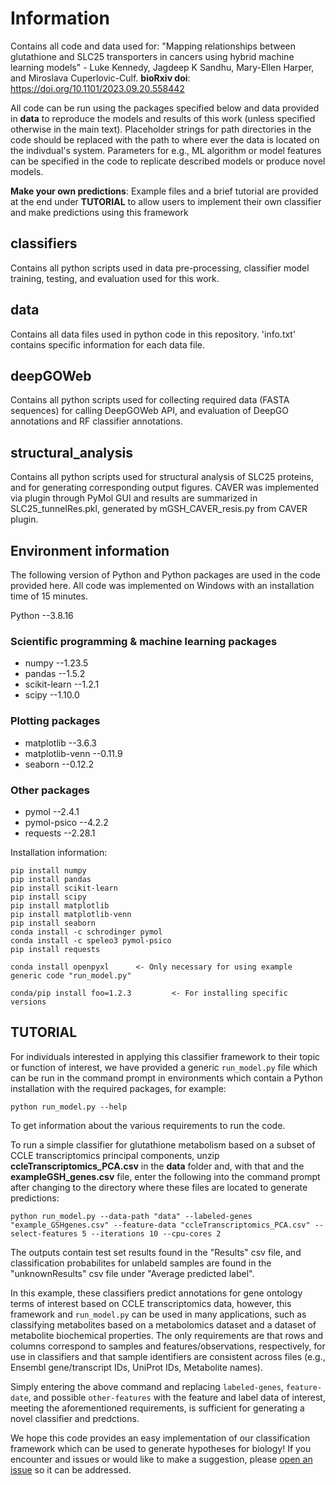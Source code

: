 # Information
Contains all code and data used for:
"Mapping relationships between glutathione and SLC25 transporters in cancers using hybrid machine learning models" - Luke Kennedy, Jagdeep K Sandhu, Mary-Ellen Harper, and Miroslava Cuperlovic-Culf. **bioRxiv doi**: https://doi.org/10.1101/2023.09.20.558442

All code can be run using the packages specified below and data provided in **data** to reproduce the models and results of this work (unless specified otherwise in the main text). Placeholder strings for path directories in the code should be replaced with the path to where ever the data is located on the indivdual's system. Parameters for e.g., ML algorithm or model features can be specified in the code to replicate described models or produce novel models.

**Make your own predictions**: Example files and a brief tutorial are provided at the end under **TUTORIAL** to allow users to implement their own classifier and make predictions using this framework

## classifiers
Contains all python scripts used in data pre-processing, classifier model training, testing, and evaluation used for this work.

## data
Contains all data files used in python code in this repository. 'info.txt' contains specific information for each data file.

## deepGOWeb
Contains all python scripts used for collecting required data (FASTA sequences) for calling DeepGOWeb API, and evaluation of DeepGO annotations and RF classifier annotations.

## structural_analysis
Contains all python scripts used for structural analysis of SLC25 proteins, and for generating corresponding output figures. CAVER was implemented via plugin through PyMol GUI and results are summarized in SLC25_tunnelRes.pkl, generated by mGSH_CAVER_resis.py from CAVER plugin.


## Environment information
The following version of Python and Python packages are used in the code provided here. All code was implemented on Windows with an installation time of 15 minutes. 

Python   --3.8.16

### Scientific programming & machine learning packages
- numpy   --1.23.5
- pandas   --1.5.2
- scikit-learn   --1.2.1
- scipy   --1.10.0

### Plotting packages
- matplotlib   --3.6.3
- matplotlib-venn   --0.11.9
- seaborn   --0.12.2

### Other packages
- pymol   --2.4.1
- pymol-psico   --4.2.2
- requests   --2.28.1

Installation information:
```
pip install numpy
pip install pandas 
pip install scikit-learn   
pip install scipy  
pip install matplotlib  
pip install matplotlib-venn  
pip install seaborn  
conda install -c schrodinger pymol  
conda install -c speleo3 pymol-psico  
pip install requests  

conda install openpyxl 		<- Only necessary for using example generic code "run_model.py"

conda/pip install foo=1.2.3 		<- For installing specific versions
```

## TUTORIAL
For individuals interested in applying this classifier framework to their topic or function of interest, we have provided a generic ```run_model.py``` file which can be run in the command prompt in environments which contain a Python installation with the required packages, for example:
```
python run_model.py --help
```
To get information about the various requirements to run the code.

To run a simple classifier for glutathione metabolism based on a subset of CCLE transcriptomics principal components, unzip **ccleTranscriptomics_PCA.csv** in the **data** folder and, with that and the **exampleGSH_genes.csv** file, enter the following into the command prompt after changing to the directory where these files are located to generate predictions:
```
python run_model.py --data-path "data" --labeled-genes "example_GSHgenes.csv" --feature-data "ccleTranscriptomics_PCA.csv" --select-features 5 --iterations 10 --cpu-cores 2
```
The outputs contain test set results found in the "Results" csv file, and classification probabilites for unlabeld samples are found in the "unknownResults" csv file under "Average predicted label". 

In this example, these classifiers predict annotations for gene ontology terms of interest based on CCLE transcriptomics data, however, this framework and ```run_model.py``` can be used in many applications, such as classifying metabolites based on a metabolomics dataset and a dataset of metabolite biochemical properties. The only requirements are that rows and columns correspond to samples and features/observations, respectively, for use in classifiers and that sample identifiers are consistent across files (e.g., Ensembl gene/transcript IDs, UniProt IDs, Metabolite names).

Simply entering the above command and replacing ```labeled-genes```, ```feature-date```, and possible ```other-features``` with the feature and label data of interest, meeting the aforementioned requirements, is sufficient for generating a novel classifier and predctions.

We hope this code provides an easy implementation of our classification framework which can be used to generate hypotheses for biology! If you encounter and issues or would like to make a suggestion, please [open an issue](https://github.com/lkenn012/mGSH_cancerClassifiers/issues) so it can be addressed.
